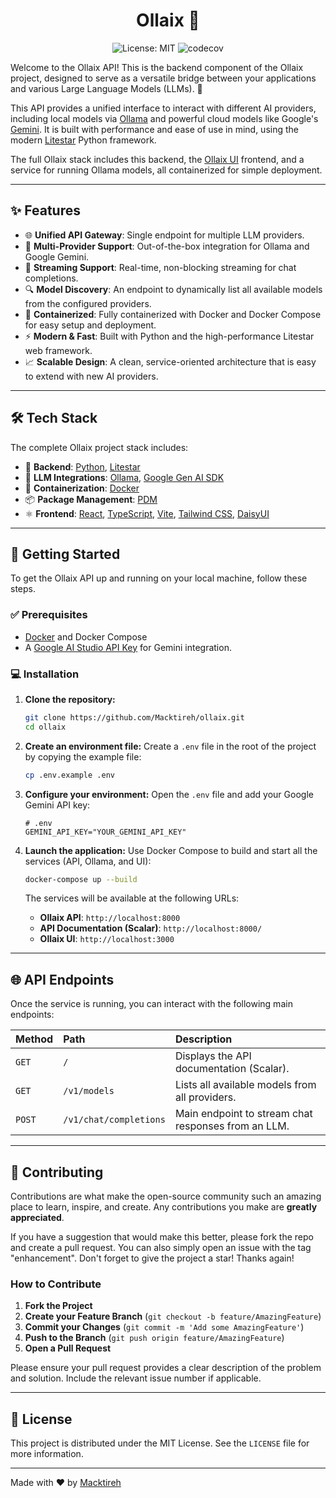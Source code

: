 <h1 align="center">Ollaix 🤖</h1>

<p align="center">
    <img src="https://img.shields.io/badge/License-MIT-yellow.svg" alt="License: MIT" />
    <img src="https://codecov.io/github/macktireh/ollaix/branch/main/graph/badge.svg?token=Z2FJ0LDRLV" alt="codecov" />
</p>

Welcome to the Ollaix API! This is the backend component of the Ollaix project, designed to serve as a versatile bridge between your applications and various Large Language Models (LLMs). 🤖

This API provides a unified interface to interact with different AI providers, including local models via [Ollama](https://ollama.com/) and powerful cloud models like Google's [Gemini](https://deepmind.google/technologies/gemini/). It is built with performance and ease of use in mind, using the modern [Litestar](https://litestar.dev/) Python framework.

The full Ollaix stack includes this backend, the [Ollaix UI](https://github.com/Macktireh/ollaix-ui) frontend, and a service for running Ollama models, all containerized for simple deployment.

---

## ✨ Features

- 🌐 **Unified API Gateway**: Single endpoint for multiple LLM providers.
- 🤝 **Multi-Provider Support**: Out-of-the-box integration for Ollama and Google Gemini.
- 🌊 **Streaming Support**: Real-time, non-blocking streaming for chat completions.
- 🔍 **Model Discovery**: An endpoint to dynamically list all available models from the configured providers.
- 🐳 **Containerized**: Fully containerized with Docker and Docker Compose for easy setup and deployment.
- ⚡ **Modern & Fast**: Built with Python and the high-performance Litestar web framework.
- 📈 **Scalable Design**: A clean, service-oriented architecture that is easy to extend with new AI providers.

---

## 🛠️ Tech Stack

The complete Ollaix project stack includes:

- 🐍 **Backend**: [Python](https://www.python.org/), [Litestar](https://litestar.dev/)
- 🧠 **LLM Integrations**: [Ollama](https://ollama.com/), [Google Gen AI SDK](https://github.com/googleapis/python-genai)
- 🐳 **Containerization**: [Docker](https://www.docker.com/)
- 📦 **Package Management**: [PDM](https://pdm-project.org/)
- ⚛️ **Frontend**: [React](https://react.dev/), [TypeScript](https://www.typescriptlang.org/), [Vite](https://vitejs.dev/), [Tailwind CSS](https://tailwindcss.com/), [DaisyUI](https://daisyui.com/)

---

## 🚀 Getting Started

To get the Ollaix API up and running on your local machine, follow these steps.

### ✅ Prerequisites

- [Docker](https://www.docker.com/products/docker-desktop/) and Docker Compose
- A [Google AI Studio API Key](https://aistudio.google.com/app/apikey) for Gemini integration.

### 💻 Installation

1.  **Clone the repository:**

    ```sh
    git clone https://github.com/Macktireh/ollaix.git
    cd ollaix
    ```

2.  **Create an environment file:**
    Create a `.env` file in the root of the project by copying the example file:

    ```sh
    cp .env.example .env
    ```

3.  **Configure your environment:**
    Open the `.env` file and add your Google Gemini API key:

    ```
    # .env
    GEMINI_API_KEY="YOUR_GEMINI_API_KEY"
    ```

4.  **Launch the application:**
    Use Docker Compose to build and start all the services (API, Ollama, and UI):

    ```sh
    docker-compose up --build
    ```

    The services will be available at the following URLs:

    - **Ollaix API**: `http://localhost:8000`
    - **API Documentation (Scalar)**: `http://localhost:8000/`
    - **Ollaix UI**: `http://localhost:3000`

---

## 🌐 API Endpoints

Once the service is running, you can interact with the following main endpoints:

| Method | Path                   | Description                                         |
| :----- | :--------------------- | :-------------------------------------------------- |
| `GET`  | `/`                    | Displays the API documentation (Scalar).            |
| `GET`  | `/v1/models`           | Lists all available models from all providers.      |
| `POST` | `/v1/chat/completions` | Main endpoint to stream chat responses from an LLM. |

---

## 🤝 Contributing

Contributions are what make the open-source community such an amazing place to learn, inspire, and create. Any contributions you make are **greatly appreciated**.

If you have a suggestion that would make this better, please fork the repo and create a pull request. You can also simply open an issue with the tag "enhancement".
Don't forget to give the project a star! Thanks again!

### How to Contribute

1.  **Fork the Project**
2.  **Create your Feature Branch** (`git checkout -b feature/AmazingFeature`)
3.  **Commit your Changes** (`git commit -m 'Add some AmazingFeature'`)
4.  **Push to the Branch** (`git push origin feature/AmazingFeature`)
5.  **Open a Pull Request**

Please ensure your pull request provides a clear description of the problem and solution. Include the relevant issue number if applicable.

---

## 📄 License

This project is distributed under the MIT License. See the `LICENSE` file for more information.

---

Made with ❤️ by [Macktireh](https://github.com/Macktireh)
